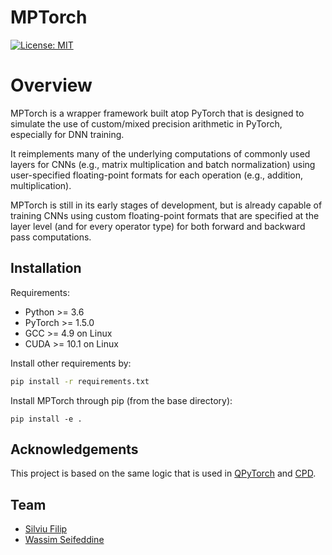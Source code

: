 # MPTorch
[![License: MIT](https://img.shields.io/badge/License-MIT-yellow.svg)](https://opensource.org/licenses/MIT)

# Overview
MPTorch is a wrapper framework built atop PyTorch that is
designed to simulate the use of custom/mixed precision
arithmetic in PyTorch, especially for DNN training.

It reimplements many of the underlying computations of 
commonly used layers for CNNs (e.g., matrix multiplication
and batch normalization) using user-specified floating-point formats for each operation (e.g., addition, multiplication).

MPTorch is still in its early stages of development, but
is already capable of training CNNs using custom floating-point
formats that are specified at the layer level (and for every
operator type) for both forward and backward pass computations.

## Installation

Requirements:

- Python >= 3.6
- PyTorch >= 1.5.0
- GCC >= 4.9 on Linux
- CUDA >= 10.1 on Linux

Install other requirements by:
```bash
pip install -r requirements.txt
```

Install MPTorch through pip (from the base directory):
```
pip install -e .
```

## Acknowledgements
This project is based on the same logic that is used
in [QPyTorch](https://github.com/Tiiiger/QPyTorch) and [CPD](https://github.com/drcut/CPD).

## Team
- [Silviu Filip](https://people.irisa.fr/Silviu-Ioan.Filip/)
- [Wassim Seifeddine](https://wassimseifeddine.com/)